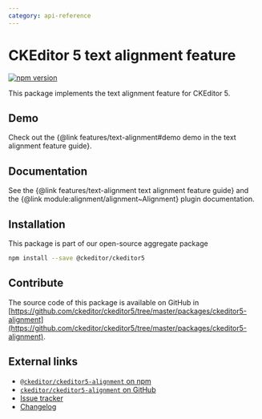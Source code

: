 ```yaml
---
category: api-reference
---
```


# CKEditor&nbsp;5 text alignment feature

[![npm version](https://badge.fury.io/js/%40ckeditor%2Fckeditor5-alignment.svg)](https://www.npmjs.com/package/@ckeditor/ckeditor5-alignment)

This package implements the text alignment feature for CKEditor&nbsp;5.

## Demo

Check out the {@link features/text-alignment#demo demo in the text alignment feature guide}.

## Documentation

See the {@link features/text-alignment text alignment feature guide} and the {@link module:alignment/alignment~Alignment} plugin documentation.

## Installation

This package is part of our open-source aggregate package

```bash
npm install --save @ckeditor/ckeditor5
```

## Contribute

The source code of this package is available on GitHub in [https://github.com/ckeditor/ckeditor5/tree/master/packages/ckeditor5-alignment](https://github.com/ckeditor/ckeditor5/tree/master/packages/ckeditor5-alignment).

## External links

* [`@ckeditor/ckeditor5-alignment` on npm](https://www.npmjs.com/package/@ckeditor/ckeditor5-alignment)
* [`ckeditor/ckeditor5-alignment` on GitHub](https://github.com/ckeditor/ckeditor5/tree/master/packages/ckeditor5-alignment)
* [Issue tracker](https://github.com/ckeditor/ckeditor5/issues)
* [Changelog](https://github.com/ckeditor/ckeditor5/blob/master/CHANGELOG.md)
